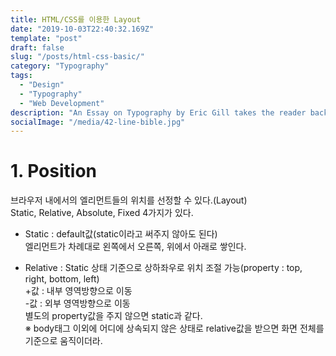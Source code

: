 ```yaml
---
title: HTML/CSS를 이용한 Layout
date: "2019-10-03T22:40:32.169Z"
template: "post"
draft: false
slug: "/posts/html-css-basic/"
category: "Typography"
tags:
  - "Design"
  - "Typography"
  - "Web Development"
description: "An Essay on Typography by Eric Gill takes the reader back to the year 1930. The year when a conflict between two worlds came to its term. The machines of the industrial world finally took over the handicrafts."
socialImage: "/media/42-line-bible.jpg"
---
```



# 1. Position

브라우저 내에서의 엘리먼트들의 위치를 선정할 수 있다.(Layout)  
Static, Relative, Absolute, Fixed 4가지가 있다.  
- Static : default값(static이라고 써주지 않아도 된다)  
	엘리먼트가 차례대로 왼쪽에서 오른쪽, 위에서 아래로 쌓인다.

- Relative : Static 상태 기준으로 상하좌우로 위치 조절 가능(property : top, right, bottom, left)  
+값 : 내부 영역방향으로 이동  
-값 : 외부 영역방향으로 이동  
별도의 property값을 주지 않으면 static과 같다.  
※ body태그 이외에 어디에 상속되지 않은 상태로 relative값을 받으면 화면 전체를 기준으로 움직이더라.